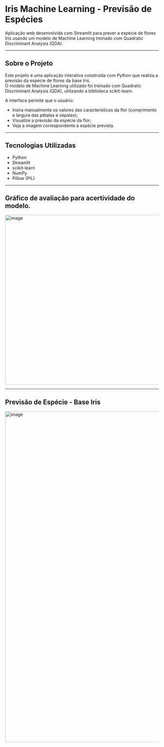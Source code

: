 # Iris Machine Learning - Previsão de Espécies

Aplicação web desenvolvida com Streamlit para prever a espécie de flores Iris usando um modelo de Machine Learning treinado com Quadratic Discriminant Analysis (QDA).

---

## Sobre o Projeto

Este projeto é uma aplicação interativa construída com Python que realiza a previsão da espécie de flores da base Iris.  
O modelo de Machine Learning utilizado foi treinado com Quadratic Discriminant Analysis (QDA), utilizando a biblioteca scikit-learn.

A interface permite que o usuário:
- Insira manualmente os valores das características da flor (comprimento e largura das pétalas e sépalas);
- Visualize a previsão da espécie da flor;
- Veja a imagem correspondente à espécie prevista.

---

## Tecnologias Utilizadas

- Python  
- Streamlit  
- scikit-learn  
- NumPy  
- Pillow (PIL)

---

## Gráfico de avaliação para acertividade do modelo.
<img width="690" height="554" alt="image" src="https://github.com/user-attachments/assets/128e127e-2adc-4a96-a519-27d28143f8ec" />

---
## Previsão de Espécie - Base Iris
<img width="1920" height="1080" alt="image" src="https://github.com/user-attachments/assets/fecf9d2f-ab59-4df0-a735-fe9202ce771d" />

